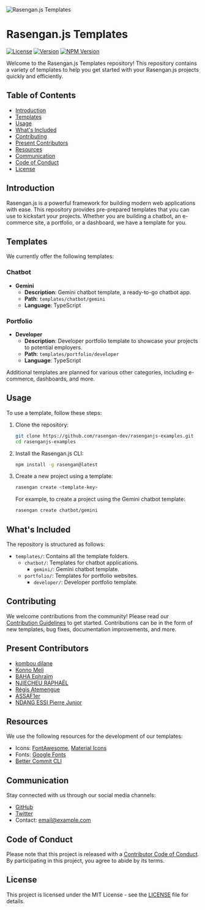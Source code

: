 


<img src="https://github.com/rasengan-dev/rasenganjs/raw/main/assets/cards/1.png" alt="Rasengan.js Templates" />

# Rasengan.js Templates

[![License](https://img.shields.io/badge/license-MIT-green.svg)](LICENSE)
[![Version](https://img.shields.io/badge/version-1.0.0-blue.svg)](package.json)
[![NPM Version](https://img.shields.io/npm/v/rasengan.svg)](https://www.npmjs.com/package/rasengan)

Welcome to the Rasengan.js Templates repository! This repository contains a variety of templates to help you get started with your Rasengan.js projects quickly and efficiently.

## Table of Contents

- [Introduction](#introduction)
- [Templates](#templates)
- [Usage](#usage)
- [What's Included](#whats-included)
- [Contributing](#contributing)
- [Present Contributors](#present-contributors)
- [Resources](#resources)
- [Communication](#communication)
- [Code of Conduct](#code-of-conduct)
- [License](#license)

## Introduction

Rasengan.js is a powerful framework for building modern web applications with ease. This repository provides pre-prepared templates that you can use to kickstart your projects. Whether you are building a chatbot, an e-commerce site, a portfolio, or a dashboard, we have a template for you.

## Templates

We currently offer the following templates:

### Chatbot
- **Gemini**
  - **Description**: Gemini chatbot template, a ready-to-go chatbot app.
  - **Path**: `templates/chatbot/gemini`
  - **Language**: TypeScript

### Portfolio
- **Developer**
  - **Description**: Developer portfolio template to showcase your projects to potential employers.
  - **Path**: `templates/portfolio/developer`
  - **Language**: TypeScript

Additional templates are planned for various other categories, including e-commerce, dashboards, and more.

## Usage

To use a template, follow these steps:

1. Clone the repository:
   ```bash
   git clone https://github.com/rasengan-dev/rasenganjs-examples.git
   cd rasenganjs-examples
   ```

2. Install the Rasengan.js CLI:
   ```bash
   npm install -g rasengan@latest
   ```

3. Create a new project using a template:
   ```bash
   rasengan create <template-key>
   ```

   For example, to create a project using the Gemini chatbot template:
   ```bash
   rasengan create chatbot/gemini
   ```

## What's Included

The repository is structured as follows:
- `templates/`: Contains all the template folders.
  - `chatbot/`: Templates for chatbot applications.
    - `gemini/`: Gemini chatbot template.
  - `portfolio/`: Templates for portfolio websites.
    - `developer/`: Developer portfolio template.

## Contributing

We welcome contributions from the community! Please read our [Contribution Guidelines](CONTRIBUTING.md) to get started. Contributions can be in the form of new templates, bug fixes, documentation improvements, and more.

## Present Contributors

- [kombou dilane](https://github.com/dilane3)
- [Konno Meli](https://github.com/konnofuente)
- [BAHA Ephraïm](https://github.com/jeansamist)
- [NJIECHEU RAPHAËL](https://github.com/Njiecheu)
- [Régis Atemengue](https://github.com/atemengue)
- [ASSAF1er](https://github.com/ASSAF1er)
- [NDANG ESSI Pierre Junior](https://github.com/EssiJunior)

## Resources

We use the following resources for the development of our templates:
- Icons: [FontAwesome](https://fontawesome.com/), [Material Icons](https://material.io/resources/icons/)
- Fonts: [Google Fonts](https://fonts.google.com/)
- [Better Commit CLI](https://github.com/Everduin94/better-commits)

## Communication

Stay connected with us through our social media channels:
- [GitHub](https://github.com/rasengan-dev/rasenganjs/discussions)
- [Twitter](https://twitter.com/rasenganjs)
- Contact: [email@example.com](mailto:email@example.com)

## Code of Conduct

Please note that this project is released with a [Contributor Code of Conduct](CODE_OF_CONDUCT.md). By participating in this project, you agree to abide by its terms.

## License

This project is licensed under the MIT License - see the [LICENSE](LICENSE) file for details.
